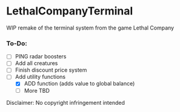 # LethalCompanyTerminal
WIP remake of the terminal system from the game Lethal Company

### To-Do:
- [ ] PING radar boosters
- [ ] Add all creatures
- [ ] Finish discount price system
- [ ] Add utility functions
    - [X] ADD function (adds value to global balance)
    - [ ] More TBD

Disclaimer: No copyright infringement intended
